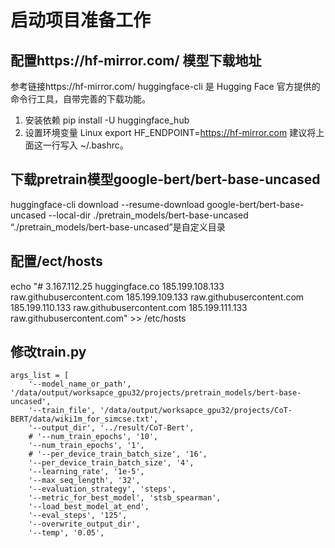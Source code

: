 # 启动项目准备工作

## 配置https://hf-mirror.com/ 模型下载地址
参考链接https://hf-mirror.com/
huggingface-cli 是 Hugging Face 官方提供的命令行工具，自带完善的下载功能。
1. 安装依赖
pip install -U huggingface_hub
2. 设置环境变量
Linux
export HF_ENDPOINT=https://hf-mirror.com
建议将上面这一行写入 ~/.bashrc。

## 下载pretrain模型google-bert/bert-base-uncased
huggingface-cli download --resume-download google-bert/bert-base-uncased --local-dir ./pretrain_models/bert-base-uncased
“./pretrain_models/bert-base-uncased”是自定义目录


## 配置/ect/hosts
echo "# 3.167.112.25 huggingface.co
185.199.108.133 raw.githubusercontent.com
185.199.109.133 raw.githubusercontent.com
185.199.110.133 raw.githubusercontent.com
185.199.111.133 raw.githubusercontent.com" >> /etc/hosts

## 修改train.py
    args_list = [
        '--model_name_or_path', '/data/output/worksapce_gpu32/projects/pretrain_models/bert-base-uncased',
        '--train_file', '/data/output/worksapce_gpu32/projects/CoT-BERT/data/wiki1m_for_simcse.txt',
        '--output_dir', '../result/CoT-Bert', 
        # '--num_train_epochs', '10', 
        '--num_train_epochs', '1',
        # '--per_device_train_batch_size', '16', 
        '--per_device_train_batch_size', '4',
        '--learning_rate', '1e-5', 
        '--max_seq_length', '32', 
        '--evaluation_strategy', 'steps', 
        '--metric_for_best_model', 'stsb_spearman', 
        '--load_best_model_at_end', 
        '--eval_steps', '125', 
        '--overwrite_output_dir', 
        '--temp', '0.05', 
